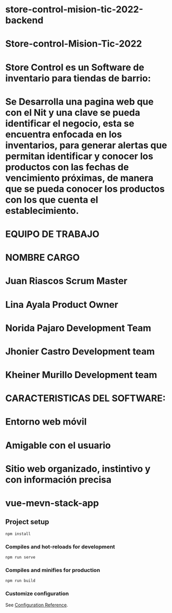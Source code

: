 # store-control-mision-tic-2022-backend
# Store-control-Mision-Tic-2022
# 
# Store Control es un Software de inventario para tiendas de barrio:
# 
# Se Desarrolla una pagina web que con el Nit  y una clave se pueda identificar el negocio, esta se encuentra enfocada en los inventarios, para generar alertas que permitan identificar y conocer los productos con las fechas de vencimiento próximas, de manera  que se pueda conocer los productos con los que cuenta el establecimiento.
# 
# 
# EQUIPO DE TRABAJO
# 
# NOMBRE	        CARGO
# Juan Riascos	  Scrum Master
# Lina Ayala	    Product Owner
# Norida Pajaro	  Development Team
# Jhonier Castro	Development team
# Kheiner Murillo	Development team
# 
#
# CARACTERISTICAS DEL SOFTWARE:
# Entorno web móvil
# Amigable con el usuario
# Sitio web organizado, instintivo y con información precisa

# vue-mevn-stack-app

## Project setup
```
npm install
```

### Compiles and hot-reloads for development
```
npm run serve
```

### Compiles and minifies for production
```
npm run build
```

### Customize configuration
See [Configuration Reference](https://cli.vuejs.org/config/).

